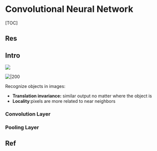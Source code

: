 # Convolutional Neural Network

[TOC]



## Res


## Intro
![](../../../../../../../Assets/Pics/Screenshot%202023-01-29%20at%201.01.11%20AM.png)

![|200](../../../../../../../Assets/Pics/Screenshot%202023-01-29%20at%201.04.42%20AM.png)


Recognize objects in images:

- **Translation invariance:** similar output no matter where the object is
- **Locality**:pixels are more related to near neighbors



### Convolution Layer



### Pooling Layer



## Ref

